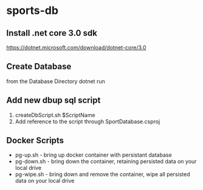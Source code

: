 # sports-db
 
## Install .net core 3.0 sdk
https://dotnet.microsoft.com/download/dotnet-core/3.0

## Create Database 
from the Database Directory
dotnet run

## Add new dbup sql script
1. createDbScript.sh $ScriptName
2. Add reference to the script through SportDatabase.csproj

## Docker Scripts
- pg-up.sh - bring up docker container with persistant database
- pg-down.sh - bring down the container, retaining persisted data on your local drive
- pg-wipe.sh - bring down and remove the container, wipe all persisted data on your local drive